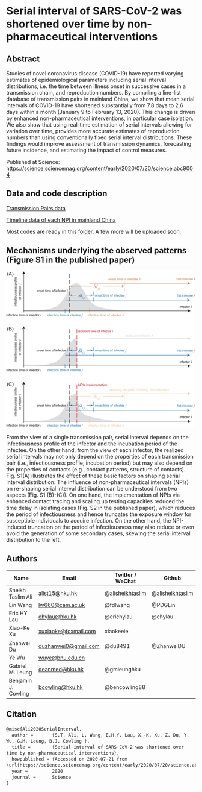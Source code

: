 # Serial interval of SARS-CoV-2 was shortened over time by non-pharmaceutical interventions

## Abstract

Studies of novel coronavirus disease (COVID-19) have reported varying estimates of epidemiological parameters including serial interval distributions, i.e. the time between illness onset in successive cases in a transmission chain, and reproduction numbers. By compiling a line-list database of transmission pairs in mainland China, we show that mean serial intervals of COVID-19 have shortened substantially from 7.8 days to 2.6 days within a month (January 9 to February 13, 2020). This change is driven by enhanced non-pharmaceutical interventions, in particular case isolation. We also show that using real-time estimation of serial intervals allowing for variation over time, provides more accurate estimates of reproduction numbers than using conventionally fixed serial interval distributions. These findings would improve assessment of transmission dynamics, forecasting future incidence, and estimating the impact of control measures.

Published at Science: https://science.sciencemag.org/content/early/2020/07/20/science.abc9004   

## Data and code description

[Transmission Pairs data](/raw_data/TableS1_1407TransPairs.csv)

[Timeline data of each NPI in mainland China](/raw_data/NPI_data_FigS7.csv)

Most codes are ready in this [folder](/code). A few more will be uploaded soon.


## Mechanisms underlying the observed patterns (Figure S1 in the published paper)

![alt_text](code/graphics/FigS1_mechanisms.png)

From the view of a single transmission pair, serial interval depends on the infectiousness profile of the infector and the incubation period of the infectee. On the other hand, from the view of each infector, the realized serial intervals may not only depend on the properties of each transmission pair (i.e., infectiousness profile, incubation period) but may also depend on the properties of contacts (e.g., contact patterns, structure of contacts). Fig. S1(A) illustrates the effect of these basic factors on shaping serial interval distribution. 
The influence of non-pharmaceutical intervals (NPIs) on re-shaping serial interval distribution can be understood from two aspects (Fig. S1 (B)-(C)). On one hand, the implementation of NPIs via enhanced contact tracing and scaling up testing capacities reduced the time delay in isolating cases (Fig. S2 in the published paper), which reduces the period of infectiousness and hence truncates the exposure window for susceptible individuals to acquire infection. On the other hand, the NPI-induced truncation on the period of infectiousness may also reduce or even avoid the generation of some secondary cases, skewing the serial interval distribution to the left.



## Authors

Name | Email | Twitter / WeChat | Github
------------ | ------------- | ------------- | -------------
Sheikh Taslim Ali | alist15@hku.hk | @alisheikhtaslim | @alisheikhtaslim 
Lin Wang | lw660@cam.ac.uk | @fdlwang | @PDGLin
Eric HY Lau | ehylau@hku.hk | @erichylau  |  @ehylau
Xiao-Ke Xu | xuxiaoke@foxmail.com | xiaokeeie  |
Zhanwei Du | duzhanwei0@gmail.com | @du8491 | @ZhanweiDU 
Ye Wu | wuye@bnu.edu.cn |   |   
Gabriel M. Leung | deanmed@hku.hk | @gmleunghku |   
Benjamin J. Cowling | bcowling@hku.hk | @bencowling88  |   


## Citation

```{bibtex}
@misc{Ali2020SerialInterval,
  author =       {S.T. Ali, L. Wang, E.H.Y. Lau, X.-K. Xu, Z. Du, Y. Wu, G.M. Leung, B.J. Cowling },
  title =        {Serial interval of SARS-CoV-2 was shortened over time by non-pharmaceutical interventions},
  howpublished = {Accessed on 2020-07-21 from \url{https://science.sciencemag.org/content/early/2020/07/20/science.abc9004}},
  year =         2020
  journal =      Science
}
```

